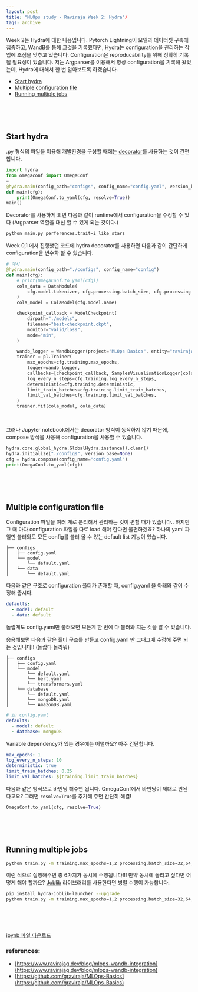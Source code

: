 ```yaml
---
layout: post
title: "MLOps study - Raviraja Week 2: Hydra"/
tags: archive
---
```


Week 2는 Hydra에 대한 내용입니다. Pytorch Lightning이 모델과 데이터셋 구축에 집중하고, WandB를 통해 그것을 기록했다면, Hydra는 configuration을 관리하는 작업에 초점을 맞추고 있습니다. Configuration은 reproducability를 위해 정확히 기록될 필요성이 있습니다. 저는 Argparser를 이용해서 항상 configuration을 기록해 왔었는데, Hydra에 대해서 한 번 알아보도록 하겠습니다.
- [Start hydra](#start-hydra)
- [Multiple configuration file](#multiple-configuration-file)
- [Running multiple jobs](#running-multiple-jobs)

<br><br><br>

## Start hydra

.py 형식의 파일을 이용해 개발환경을 구성할 때에는 [decorator](https://dojang.io/mod/page/view.php?id=2427)를 사용하는 것이 간편합니다.
```python
import hydra
from omegaconf import OmegaConf
=
@hydra.main(config_path="configs", config_name="config.yaml", version_base="1.2")
def main(cfg):
    print(OmegaConf.to_yaml(cfg, resolve=True))
main()
```
Decorator를 사용하게 되면 다음과 같이 runtime에서 configuration을 수정할 수 있다 (Argparser 역할을 대신 할 수 있게 되는 것이다.)
```bash
python main.py perferences.trait=i_like_stars
```
Week 0,1 에서 진행했던 코드에 hydra decorator를 사용하면 다음과 같이 간단하게 configuration을 변수화 할 수 있습니다.
```python
# 예시 
@hydra.main(config_path="./configs", config_name="config")
def main(cfg):
    # print(OmegaConf.to_yaml(cfg))
    cola_data = DataModule(
        cfg.model.tokenizer, cfg.processing.batch_size, cfg.processing.max_length
    )
    cola_model = ColaModel(cfg.model.name)

    checkpoint_callback = ModelCheckpoint(
        dirpath="./models",
        filename="best-checkpoint.ckpt",
        monitor="valid/loss",
        mode="min",
    )

    wandb_logger = WandbLogger(project="MLOps Basics", entity="raviraja")
    trainer = pl.Trainer(
        max_epochs=cfg.training.max_epochs,
        logger=wandb_logger,
        callbacks=[checkpoint_callback, SamplesVisualisationLogger(cola_data)],
        log_every_n_steps=cfg.training.log_every_n_steps,
        deterministic=cfg.training.deterministic,
        limit_train_batches=cfg.training.limit_train_batches,
        limit_val_batches=cfg.training.limit_val_batches,
    )
    trainer.fit(cola_model, cola_data)
```
<br>
  
그러나 Jupyter notebook에서는 decorator 방식이 동작하지 않기 때문에, compose 방식을 사용해 configuration을 사용할 수 있습니다.
```python
hydra.core.global_hydra.GlobalHydra.instance().clear()
hydra.initialize("./configs", version_base=None)
cfg = hydra.compose(config_name="config.yaml")
print(OmegaConf.to_yaml(cfg))
```


<br><br><br>


## Multiple configuration file

Configuration 파일을 여러 개로 분리해서 관리하는 것이 편할 때가 있습니다.. 하지만 그 때 마다 configuration 파일을 따로 load 해야 한다면 불편하겠죠? 하나의 yaml 파일만 불러와도 모든 config를 불러 올 수 있는 default list 기능이 있습니다.

```text
├── configs
│   ├── config.yaml
│   └── model
│       └── default.yaml
│   └── data
│       └── default.yaml
```
다음과 같은 구조로 configuration 폴더가 존재할 때, config.yaml 을 아래와 같이 수정해 줍시다.
```yaml
defaults:
  - model: default
  - data: default
```

놀랍게도 config.yaml만 불러오면 모든게 한 번에 다 불러와 지는 것을 알 수 있습니다.  

응용해보면 다음과 같은 폴더 구조를 만들고 config.yaml 만 그때그때 수정해 주면 되는 것입니다!! (놀랍다 놀라워)
```text
├── configs
│   ├── config.yaml
│   └── model
│       └── default.yaml
│       └── bert.yaml
│       └── transformers.yaml
│   └── database
│       └── default.yaml
│       └── mongoDB.yaml
│       └── AmazonDB.yaml
```
```yaml
# in config.yaml
defaults:
  - model: default
  - database: mongoDB
```

Variable dependency가 있는 경우에는 어떨까요? 아주 간단합니다.
```yaml
max_epochs: 1
log_every_n_steps: 10
deterministic: true
limit_train_batches: 0.25
limit_val_batches: ${training.limit_train_batches}
```
다음과 같은 방식으로 바인딩 해주면 됩니다.
OmegaConf에서 바인딩이 제대로 안된다고요? 그러면 `resolve=True`를 추가해 주면 간단히 해결!
```python
OmegaConf.to_yaml(cfg, resolve=True)
```

<br><br><br>

## Running multiple jobs

```bash
python train.py -m training.max_epochs=1,2 processing.batch_size=32,64,128
```

이런 식으로 실행해주면 총 6가지가 동시에 수행됩니다!!! 만약 동시에 돌리고 싶다면 어떻게 해야 할까요? [Joblib](https://hydra.cc/docs/plugins/joblib_launcher/) 라이브러리를 사용한다면 병렬 수행이 가능합니다.  

```bash
pip install hydra-joblib-launcher --upgrade
python train.py -m training.max_epochs=1,2 processing.batch_size=32,64,128 hydra/launcher=joblib
```


<br><br><br>

[ipynb 파일 다운로드](../../../_codes/MLOps/Raviraja/Week2.ipynb)
<h3> references: </h3>

* [https://www.ravirajag.dev/blog/mlops-wandb-integration](https://www.ravirajag.dev/blog/mlops-wandb-integration)
* [https://github.com/graviraja/MLOps-Basics](https://github.com/graviraja/MLOps-Basics)
